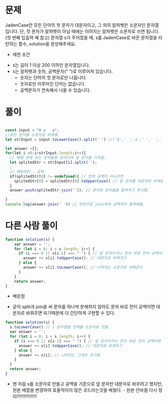# 문제
JadenCase란 모든 단어의 첫 문자가 대문자이고, 그 외의 알파벳은 소문자인 문자열입니다. 단, 첫 문자가 알파벳이 아닐 때에는 이어지는 알파벳은 소문자로 쓰면 됩니다. (첫 번째 입출력 예 참고)
문자열 s가 주어졌을 때, s를 JadenCase로 바꾼 문자열을 리턴하는 함수, solution을 완성해주세요.

- 제한 조건
* s는 길이 1 이상 200 이하인 문자열입니다.
* s는 알파벳과 숫자, 공백문자(" ")로 이루어져 있습니다.
    * 숫자는 단어의 첫 문자로만 나옵니다.
    * 숫자로만 이루어진 단어는 없습니다.
    * 공백문자가 연속해서 나올 수 있습니다.

# 풀이
```javascript

const input = "A a   a";
//모든 문자를 소문자로 바꿔줌.
let strInput = input.toLowerCase().split(' ') //['A',' ','a',' ',' ',' ','a']

let answer =[];
for(let i =0;i<strInput.length;i++){
  // 배열 안에 있는 문자들을 분리시켜 앞 문자를 가져옴.
  let splitedStr = strInput[i].split('');
  ;
  // 예외처리 - 공백
  if(splitedStr[0] != undefined){ // 만약 공백이 아니라면
    splitedStr[0] = splitedStr[0].toUpperCase() // 앞 문자를 대문자로 바꿔줌
  }
  answer.push(splitedStr.join('')); // 분리된 문자들을 합쳐주고 푸시함.
   
} 
console.log(answer.join(' ')) // 빈칸으로 join하여 공백까지 출력해줌.
```
# 다른 사람 풀이
```javascript
function solution(s) {
    var answer = '';
    for (let i = 0; i < s.length; i++) {
      if (i === 0 || s[i-1] === " ") { // 앞 문자이거나 문자 바로 전이 공백이면 
        answer += s[i].toUpperCase(); // 대문자로 바꿔주고
      } else {
        answer += s[i].toLowerCase(); // 나머지는 소문자로 바꿔준다
      }
    }
    return answer;
}
```
- 배운점 
* 굳이 split과 join을 써 문자를 하나씩 분해하지 않아도 문자 바로 전이 공백이면 대문자로 바꿔주면 되기때문에 더 간단하게 구현할 수 있다.

```javascript
function solution(s) {
  s.toLowerCase() // s 문자열을 전체를 소문자로 만듦.
  var answer = '';
  for (let i = 0; i < s.length; i++) {
    if (i === 0 || s[i-1] === " ") { // 앞 문자이거나 문자 바로 전이 공백이면 
      answer += s[i].toUpperCase(); // 대문자로 바꿔주고
    } else {
      answer += s[i]; // 나머지는 그대로 추가함.
    }
  }
  return answer;
}
```
* 맨 처음 s를 소문자로 만들고 공백을 기준으로 앞 문자만 대문자로 바꾸려고 했지만, 원본 배열을 변경하여 효율적이지 않은 코드라는것을 배웠다. - 원본 안바뀜 다시 정리!!!!!!!!!!!!!!!!

